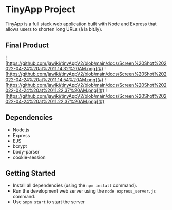 # TinyApp Project

TinyApp is a full stack web application built with Node and Express that allows users to shorten long URLs (à la bit.ly).

## Final Product

![https://github.com/jawiki/tinyAppV2/blob/main/docs/Screen%20Shot%202022-04-24%20at%2011.14.32%20AM.png](#)
![https://github.com/jawiki/tinyAppV2/blob/main/docs/Screen%20Shot%202022-04-24%20at%2011.14.54%20AM.png](#)
![https://github.com/jawiki/tinyAppV2/blob/main/docs/Screen%20Shot%202022-04-24%20at%2011.22.37%20AM.png](#)
![https://github.com/jawiki/tinyAppV2/blob/main/docs/Screen%20Shot%202022-04-24%20at%2011.22.37%20AM.png](#)

## Dependencies

- Node.js
- Express
- EJS
- bcrypt
- body-parser
- cookie-session

## Getting Started

- Install all dependencies (using the `npm install` command).
- Run the development web server using the `node express_server.js` command.
- Use `$npm start` to start the server

